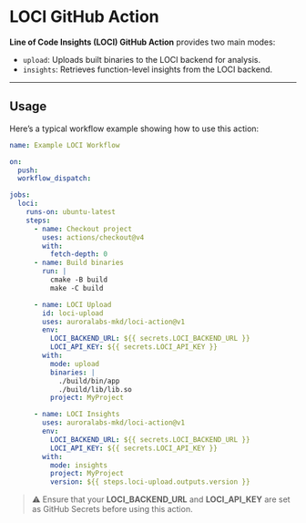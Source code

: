 # LOCI GitHub Action

**Line of Code Insights (LOCI) GitHub Action** provides two main modes:

- `upload`: Uploads built binaries to the LOCI backend for analysis.
- `insights`: Retrieves function-level insights from the LOCI backend.

---

## Usage

Here’s a typical workflow example showing how to use this action:

```yaml
name: Example LOCI Workflow

on:
  push:
  workflow_dispatch:

jobs:
  loci:
    runs-on: ubuntu-latest
    steps:
      - name: Checkout project
        uses: actions/checkout@v4
        with:
          fetch-depth: 0
      - name: Build binaries
        run: |
          cmake -B build
          make -C build

      - name: LOCI Upload
        id: loci-upload
        uses: auroralabs-mkd/loci-action@v1
        env:
          LOCI_BACKEND_URL: ${{ secrets.LOCI_BACKEND_URL }}
          LOCI_API_KEY: ${{ secrets.LOCI_API_KEY }}
        with:
          mode: upload
          binaries: |
            ./build/bin/app
            ./build/lib/lib.so
          project: MyProject

      - name: LOCI Insights
        uses: auroralabs-mkd/loci-action@v1
        env:
          LOCI_BACKEND_URL: ${{ secrets.LOCI_BACKEND_URL }}
          LOCI_API_KEY: ${{ secrets.LOCI_API_KEY }}
        with:
          mode: insights
          project: MyProject
          version: ${{ steps.loci-upload.outputs.version }}
```

	
> ⚠️ Ensure that your **LOCI_BACKEND_URL** and **LOCI_API_KEY** are set as GitHub Secrets before using this action.